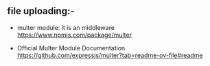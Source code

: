 ## file uploading:-

- multer module: it is an middleware
  https://www.npmjs.com/package/multer

- Official Multer Module Documentation  
  https://github.com/expressjs/multer?tab=readme-ov-file#readme
